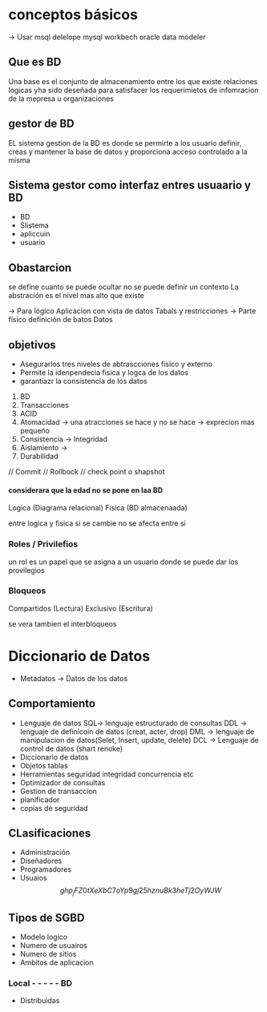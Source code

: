 # conceptos básicos
-> Usar 
	msql delelope
	mysql workbech 
	oracle data modeler
## Que es BD 
Una base es el conjunto de almacenamiento entre los que existe relaciones logicas yha sido deseñada para satisfacer los requerimietos de infomracion de la mepresa u organizaciones 

## gestor de BD
EL sistema gestion de la BD es donde se permirte a los usuario definir, creas y mantener la base de datos y proporciona acceso controlado a la misma
## Sistema gestor como interfaz entres usuaario y BD
- BD
- SIistema 
- apliccuin 
- usuario 
## Obastarcion 
se define cuanto se puede ocultar 
no se puede definir un contexto 
La abstración es el nivel mas alto que existe 

-> Para lógico 
	Aplicacion con vista de datos
	Tabals y restricciones
-> Parte físico definición de batos
	Datos
## objetivos
- Asegurarlos tres niveles de abtrascciones fisico y externo
- Permite la idenpendecia fisica y logca de los datos
- garantiazr la consistencia de los datos

1. BD
2. Transacciones
3. ACID
4. Atomacidad -> una atracciones se hace y no se hace -> exprecion mas pequeño
5. Consistencia -> Integridad 
6. Aislamiento -> 
7. Durabilidad

// Commit 
// Rollbock 
// check point o shapshot

#### considerara que la edad no se pone en laa BD

Logica (Diagrama relacional)
Fisica (BD almacenaada)

entre logica y fisica si se cambie no se afecta entre si 

### Roles / Privilefios
un rol es un papel que se asigna a un usuario donde se puede dar los provilegios 

### Bloqueos

Compartidos (Lectura)
Exclusivo (Escritura)

se vera tambien el interbloqueos

# Diccionario de Datos
- Metadatos -> Datos de los datos

## Comportamiento
- Lenguaje de datos SQL-> lenguaje estructurado de consultas DDL -> lenguaje de definicoin de datos (creat, acter, drop) DML -> lenguaje de  manipulacion de datos(Selet, Insert, update, delete) DCL -> Lenguaje de control de datos (shart renoke)  
- Diccionario de datos 
- Objetos tablas
- Herramientas seguridad  integridad concurrencia etc
- Optimizador de consultas 
- Gestion de transaccion 
- planificador 
- copias de seguridad

## CLasificaciones
- Administración 
- Diseñadores
- Programadores
- Usuaios
$$ 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
$$

## Tipos de SGBD
- Modelo logico 
- Numero de usuairos
- Numero de sitios
- Ambitos de aplicacion
### Local - - - - - BD
- Distribuidas
